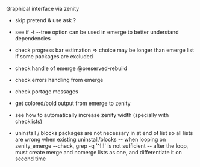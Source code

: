 Graphical interface via zenity
- skip pretend & use ask ?

- see if -t --tree option can be used in emerge to better understand dependencies
- check progress bar estimation => choice may be longer than emerge list if some packages are excluded

- check handle of emerge @preserved-rebuild
- check errors handling from emerge
- check portage messages

- get colored/bold output from emerge to zenity

- see how to automatically increase zenity width (specially with checklists)

- uninstall / blocks packages are not necessary in at end of list so all lists are wrong when existing uninstall/blocks
	-- when looping on zenity_emerge --check, grep -q '^!!!' is not sufficient
	-- after the loop, must create merge and nomerge lists as one, and differentiate it on second time